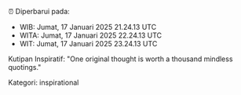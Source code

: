 ⏰ Diperbarui pada:
- WIB: Jumat, 17 Januari 2025 21.24.13 UTC
- WITA: Jumat, 17 Januari 2025 22.24.13 UTC
- WIT: Jumat, 17 Januari 2025 23.24.13 UTC

Kutipan Inspiratif:
"One original thought is worth a thousand mindless quotings."


Kategori: inspirational


